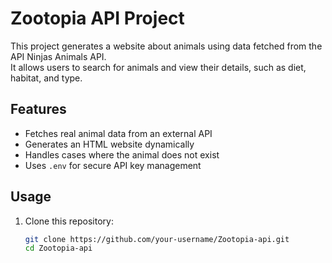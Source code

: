 # Zootopia API Project

This project generates a website about animals using data fetched from the API Ninjas Animals API.  
It allows users to search for animals and view their details, such as diet, habitat, and type.

## Features

- Fetches real animal data from an external API  
- Generates an HTML website dynamically  
- Handles cases where the animal does not exist  
- Uses `.env` for secure API key management  

## Usage

1. Clone this repository:
   ```bash
   git clone https://github.com/your-username/Zootopia-api.git
   cd Zootopia-api

